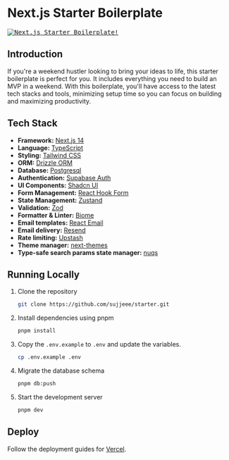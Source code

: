 # Next.js Starter Boilerplate

<kbd>
<a href="https://weekend-starter.vercel.app">
  <img alt="Next.js Starter Boilerplate!" src="https://weekend-starter.vercel.app/opengraph-image.png">
</a>
</kbd>

## Introduction

If you're a weekend hustler looking to bring your ideas to life, this starter boilerplate is perfect for you. It includes everything you need to build an MVP in a weekend. With this boilerplate, you'll have access to the latest tech stacks and tools, minimizing setup time so you can focus on building and maximizing productivity.

## Tech Stack

- **Framework:** [Next.js 14](https://nextjs.org)
- **Language:** [TypeScript](https://www.typescriptlang.org/)
- **Styling:** [Tailwind CSS](https://tailwindcss.com)
- **ORM:** [Drizzle ORM](https://orm.drizzle.team/)
- **Database:** [Postgresql](https://orm.drizzle.team/docs/get-started-postgresql)
- **Authentication:** [Supabase Auth](https://supabase.com/)
- **UI Components:** [Shadcn UI](https://ui.shadcn.com/)
- **Form Management:** [React Hook Form](https://react-hook-form.com/)
- **State Management:** [Zustand](https://zustand-demo.pmnd.rs/)
- **Validation:** [Zod](https://zod.dev/)
- **Formatter & Linter:** [Biome](https://biomejs.dev/)
- **Email templates:** [React Email](https://react.email/)
- **Email delivery:** [Resend](https://resend.com/)
- **Rate limiting:** [Upstash](https://upstash.com/)
- **Theme manager:** [next-themes](https://next-themes-example.vercel.app/)
- **Type-safe search params state manager:** [nuqs](https://nuqs.47ng.com/)

## Running Locally

1. Clone the repository

   ```bash
   git clone https://github.com/sujjeee/starter.git
   ```

2. Install dependencies using pnpm

   ```bash
   pnpm install
   ```

3. Copy the `.env.example` to `.env` and update the variables.

   ```bash
   cp .env.example .env
   ```

4. Migrate the database schema

   ```bash
   pnpm db:push
   ```

5. Start the development server

   ```bash
   pnpm dev
   ```

## Deploy

Follow the deployment guides for [Vercel](https://nextjs.org/learn-pages-router/basics/deploying-nextjs-app/deploy).
